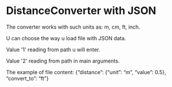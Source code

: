 # DistanceConverter with JSON

The converter works with such units as: m, cm, ft, inch.

U can choose the way u load file with JSON data. 

Value '1' reading from path u will enter.

Value '2' reading from path in main arguments.

The example of file content: {“distance”: {“unit”: “m”, “value”: 0.5}, “convert_to”: “ft”}
